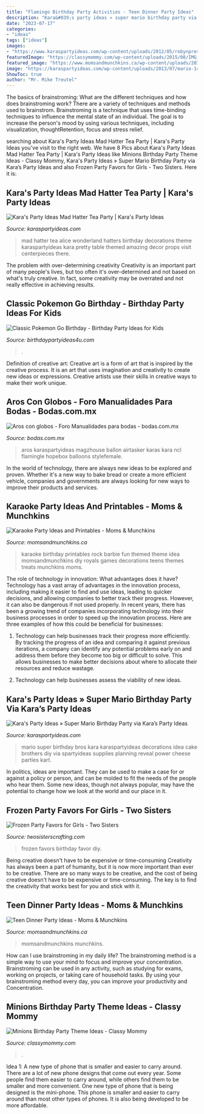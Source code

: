 ```yaml
---
title: "Flamingo Birthday Party Activities - Teen Dinner Party Ideas"
description: "Kara&#039;s party ideas » super mario birthday party via kara’s party ideas"
date: "2023-07-17"
categories:
- "ideas"
tags: ["ideas"]
images:
- "https://www.karaspartyideas.com/wp-content/uploads/2012/05/robynprestonphotography-2012-34_600x900.jpg"
featuredImage: "https://classymommy.com/wp-content/uploads/2015/08/IMG_0336.jpg"
featured_image: "https://www.momsandmunchkins.ca/wp-content/uploads/2014/11/teen-dinner-party-ideas.jpg"
image: "https://karaspartyideas.com/wp-content/uploads/2013/07/mario-14.jpg"
ShowToc: true
author: "Mr. Mike Treutel"
---
```



The basics of brainstroming: What are the different techniques and how does brainstroming work?
There are a variety of techniques and methods used to brainstrom. Brainstroming is a technique that uses time-binding techniques to influence the mental state of an individual. The goal is to increase the person's mood by using various techniques, including visualization, thoughtRetention, focus and stress relief.

	

		
searching about Kara&#039;s Party Ideas Mad Hatter Tea Party | Kara&#039;s Party Ideas you've visit to the right web. We have 8 Pics about Kara&#039;s Party Ideas Mad Hatter Tea Party | Kara&#039;s Party Ideas like Minions Birthday Party Theme Ideas - Classy Mommy, Kara&#039;s Party Ideas » Super Mario Birthday Party via Kara’s Party Ideas and also Frozen Party Favors for Girls - Two Sisters. Here it is:
		
    
## Kara&#039;s Party Ideas Mad Hatter Tea Party | Kara&#039;s Party Ideas

<img loading=lazy src="https://www.karaspartyideas.com/wp-content/uploads/2012/05/robynprestonphotography-2012-34_600x900.jpg" onerror="this.onerror=null;this.src='https://tse3.mm.bing.net/th?id=OIP.U886wz1iauuIY5ZeH4CE8wHaLH&amp;pid=15.1';" alt="Kara&#039;s Party Ideas Mad Hatter Tea Party | Kara&#039;s Party Ideas">

_Source: karaspartyideas.com_

>mad hatter tea alice wonderland hatters birthday decorations theme karaspartyideas kara pretty table themed amazing decor props visit centerpieces there. 

	

The problem with over-determining creativity
Creativity is an important part of many people's lives, but too often it's over-determined and not based on what's truly creative. In fact, some creativity may be overrated and not really effective in achieving results.

    
## Classic Pokemon Go Birthday - Birthday Party Ideas For Kids

<img loading=lazy src="https://www.birthdaypartyideas4u.com/wp-content/uploads/2017/06/Classic-Pokemon-Go-Birthday-Peeps.jpg" onerror="this.onerror=null;this.src='https://tse1.mm.bing.net/th?id=OIP.zoe1m5xzSQUX_rHmaz7vvQHaJ4&amp;pid=15.1';" alt="Classic Pokemon Go Birthday - Birthday Party Ideas for Kids">

_Source: birthdaypartyideas4u.com_

>. 

	

Definition of creative art:
Creative art is a form of art that is inspired by the creative process. It is an art that uses imagination and creativity to create new ideas or expressions. Creative artists use their skills in creative ways to make their work unique.

    
## Aros Con Globos - Foro Manualidades Para Bodas - Bodas.com.mx

<img loading=lazy src="https://cdn0.bodas.com.mx/usr/7/0/7/5/cfb_1354454.jpg" onerror="this.onerror=null;this.src='https://tse2.mm.bing.net/th?id=OIP.9UbsJLszkAtbHrlPY_V3TQAAAA&amp;pid=15.1';" alt="Aros con globos - Foro Manualidades para bodas - bodas.com.mx">

_Source: bodas.com.mx_

>aros karaspartyideas magzhouse ballon airtasker karas kara ncl flamingle hopebox balloons stylefemale. 

	

In the world of technology, there are always new ideas to be explored and proven. Whether it's a new way to bake bread or create a more efficient vehicle, companies and governments are always looking for new ways to improve their products and services.

    
## Karaoke Party Ideas And Printables - Moms &amp; Munchkins

<img loading=lazy src="http://www.momsandmunchkins.ca/wp-content/uploads/2015/09/karaoke-party-ideas-9.jpg" onerror="this.onerror=null;this.src='https://tse2.mm.bing.net/th?id=OIP.v8TyBHAZFFv2BuQK2hj97gHaMB&amp;pid=15.1';" alt="Karaoke Party Ideas and Printables - Moms &amp; Munchkins">

_Source: momsandmunchkins.ca_

>karaoke birthday printables rock barbie fun themed theme idea momsandmunchkins diy royals games decorations teens themes treats munchkins moms. 

	

The role of technology in innovation: What advantages does it have?
Technology has a vast array of advantages in the innovation process, including making it easier to find and use ideas, leading to quicker decisions, and allowing companies to better track their progress. However, it can also be dangerous if not used properly. In recent years, there has been a growing trend of companies incorporating technology into their business processes in order to speed up the innovation process. Here are three examples of how this could be beneficial for businesses: 
1) Technology can help businesses track their progress more efficiently. By tracking the progress of an idea and comparing it against previous iterations, a company can identify any potential problems early on and address them before they become too big or difficult to solve. This allows businesses to make better decisions about where to allocate their resources and reduce wastage. 

2) Technology can help businesses assess the viability of new ideas.

    
## Kara&#039;s Party Ideas » Super Mario Birthday Party Via Kara’s Party Ideas

<img loading=lazy src="https://karaspartyideas.com/wp-content/uploads/2013/07/mario-14.jpg" onerror="this.onerror=null;this.src='https://tse1.mm.bing.net/th?id=OIP.5tyPoe5T1hMpxsuSMo0lYgHaLM&amp;pid=15.1';" alt="Kara&#039;s Party Ideas » Super Mario Birthday Party via Kara’s Party Ideas">

_Source: karaspartyideas.com_

>mario super birthday bros kara karaspartyideas decorations idea cake brothers diy via spartyideas supplies planning reveal power cheese parties kart. 

	

In politics, ideas are important. They can be used to make a case for or against a policy or person, and can be molded to fit the needs of the people who hear them. Some new ideas, though not always popular, may have the potential to change how we look at the world and our place in it.

    
## Frozen Party Favors For Girls - Two Sisters

<img loading=lazy src="http://www.twosisterscrafting.com/wp-content/uploads/2014/09/frozen-party-favors-for-girls-branded.jpg" onerror="this.onerror=null;this.src='https://tse4.mm.bing.net/th?id=OIP.RJi8ZvjNg8fAz7B_yy0f9wHaSh&amp;pid=15.1';" alt="Frozen Party Favors for Girls - Two Sisters">

_Source: twosisterscrafting.com_

>frozen favors birthday favor diy. 

	

Being creative doesn't have to be expensive or time-consuming
Creativity has always been a part of humanity, but it is now more important than ever to be creative. There are so many ways to be creative, and the cost of being creative doesn't have to be expensive or time-consuming. The key is to find the creativity that works best for you and stick with it.

    
## Teen Dinner Party Ideas - Moms &amp; Munchkins

<img loading=lazy src="https://www.momsandmunchkins.ca/wp-content/uploads/2014/11/teen-dinner-party-ideas.jpg" onerror="this.onerror=null;this.src='https://tse3.mm.bing.net/th?id=OIP.WyZd9bcYYMzf6qFPbyPQ6QHaMd&amp;pid=15.1';" alt="Teen Dinner Party Ideas - Moms &amp; Munchkins">

_Source: momsandmunchkins.ca_

>momsandmunchkins munchkins. 

	

How can I use brainstroming in my daily life?
The brainstroming method is a simple way to use your mind to focus and improve your concentration. Brainstroming can be used in any activity, such as studying for exams, working on projects, or taking care of household tasks. By using your brainstroming method every day, you can improve your productivity and Concentration.

    
## Minions Birthday Party Theme Ideas - Classy Mommy

<img loading=lazy src="https://classymommy.com/wp-content/uploads/2015/08/IMG_0336.jpg" onerror="this.onerror=null;this.src='https://tse3.mm.bing.net/th?id=OIP.EeCMJwmRcwA-KeoIb0oVSgHaJ4&amp;pid=15.1';" alt="Minions Birthday Party Theme Ideas - Classy Mommy">

_Source: classymommy.com_

>. 

	

Idea 1: A new type of phone that is smaller and easier to carry around.
There are a lot of new phone designs that come out every year. Some people find them easier to carry around, while others find them to be smaller and more convenient. One new type of phone that is being designed is the mini-phone. This phone is smaller and easier to carry around than most other types of phones. It is also being developed to be more affordable.

